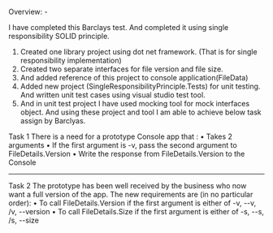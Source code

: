 Overview: -

I have completed this Barclays test.
And completed it using single responsibility SOLID principle.
1.	Created one library project using dot net framework. (That is for single responsibility implementation) 
2.	Created two separate interfaces for file version and file size.
3.	And added reference of this project to console application(FileData)
4.	Added new project (SingleResponsibilityPrinciple.Tests) for unit testing. And written unit test cases using visual studio test tool.
5.	And in unit test project I have used mocking tool for mock interfaces object.
And using these project and tool I am able to achieve below task assign by Barclyas.

Task 1
There is a need for a prototype Console app that :
•	Takes 2 arguments
•	If the first argument is -v, pass the second argument to FileDetails.Version
•	Write the response from FileDetails.Version to the Console
________________________________________
Task 2
The prototype has been well received by the business who now want a full version of the app.
The new requirements are (in no particular order):
•	To call FileDetails.Version if the first argument is either of -v, --v, /v, --version
•	To call FileDetails.Size if the first argument is either of -s, --s, /s, --size
